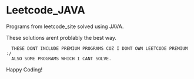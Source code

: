 # Leetcode_JAVA
Programs from leetcode_site solved using JAVA.

These solutions arent problably the best way.

      THESE DONT INCLUDE PREMIUM PROGRAMS COZ I DONT OWN LEETCODE PREMIUM :/
      ALSO SOME PROGRAMS WHICH I CANT SOLVE.
      
Happy Coding!   
